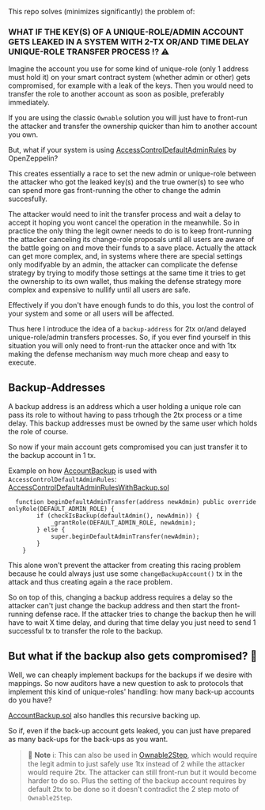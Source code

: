 This repo solves (minimizes significantly) the problem of:

### WHAT IF THE KEY(S) OF A UNIQUE-ROLE/ADMIN ACCOUNT GETS LEAKED IN A SYSTEM WITH 2-TX OR/AND TIME DELAY UNIQUE-ROLE TRANSFER PROCESS ⁉️ ⚠️

Imagine the account you use for some kind of unique-role (only 1 address must hold it) on your smart contract system (whether admin or other) gets compromised, for example with a leak of the keys. Then you would need to transfer the role to another account as soon as posible, preferably immediately.

If you are using the classic `Ownable` solution you will just have to front-run the attacker and transfer the ownership quicker than him to another account you own.

But, what if your system is using [AccessControlDefaultAdminRules](https://github.com/OpenZeppelin/openzeppelin-contracts/blob/master/contracts/access/extensions/AccessControlDefaultAdminRules.sol) by OpenZeppelin? 

This creates essentially a race to set the new admin or unique-role between the attacker who got the leaked key(s) and the true owner(s) to see who can spend more gas front-running the other to change the admin succesfully.

The attacker would need to init the transfer process and wait a delay to accept it hoping you wont cancel the operation in the meanwhile. So in practice the only thing the legit owner needs to do is to keep front-running the attacker canceling its change-role proposals until all users are aware of the battle going on and move their funds to a save place. Actually the attack can get more complex, and, in systems where there are special settings only modifyable by an admin, the attacker can complicate the defense strategy by trying to modify those settings at the same time it tries to get the ownership to its own wallet, thus making the defense strategy more complex and expensive to nullify until all users are safe.

Effectively if you don't have enough funds to do this, you lost the control of your system and some or all users will be affected.

Thus here I introduce the idea of a `backup-address` for 2tx or/and delayed unique-role/admin transfers processes. So, if you ever find yourself in this situation you will only need to front-run the attacker once and with 1tx making the defense mechanism way much more cheap and easy to execute.

## Backup-Addresses

A backup address is an address which a user holding a unique role can pass its role to without having to pass trhough the 2tx process or a time delay. This backup addresses must be owned by the same user which holds the role of course.

So now if your main account gets compromised you can just transfer it to the backup account in 1 tx.

Example on how [AccountBackup](./src/AccountBackup.sol) is used with `AccessControlDefaultAdminRules`:
[AccessControlDefaultAdminRulesWithBackup.sol](./src/AccessControlDefaultAdminRulesWithBackup.sol)

```solidity
  function beginDefaultAdminTransfer(address newAdmin) public override onlyRole(DEFAULT_ADMIN_ROLE) {
        if (checkIsBackup(defaultAdmin(), newAdmin)) {
            _grantRole(DEFAULT_ADMIN_ROLE, newAdmin);
        } else {
            super.beginDefaultAdminTransfer(newAdmin);
        }
    }
```

This alone won't prevent the attacker from creating this racing problem because he could always just use some `changeBackupAccount()` tx in the attack and thus creating again a the race problem.

So on top of this, changing a backup address requires a delay so the attacker can't just change the backup address and then start the front-running defense race. If the attacker tries to change the backup then he will have to wait X time delay, and during that time delay you just need to send 1 successful tx to transfer the role to the backup.

## But what if the backup also gets compromised? 🤔

Well, we can cheaply implement backups for the backups if we desire with mappings. So now auditors have a new question to ask to protocols that implement this kind of unique-roles' handling: how many back-up accounts do you have?

[AccountBackup.sol](./src/AccountBackup.sol#L19) also handles this recursive backing up.

So if, even if the back-up account gets leaked, you can just have prepared as many back-ups for the back-ups as you want.

> 📘 **Note** ℹ️: This can also be used in [Ownable2Step](https://github.com/OpenZeppelin/openzeppelin-contracts/blob/master/contracts/access/Ownable2Step.sol), which would require the legit admin to just safely use 1tx instead of 2 while the attacker would require 2tx. The attacker can still front-run but it would become harder to do so. Plus the setting of the 
> backup account requires by default 2tx to be done so it doesn't contradict the 2 step moto of `Ownable2Step`.
